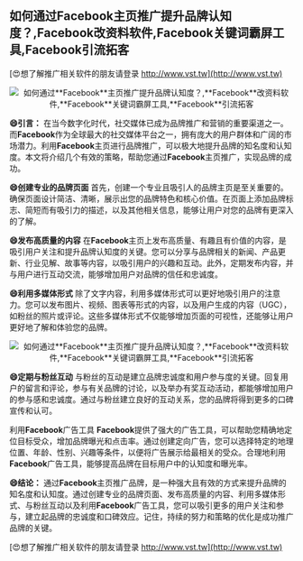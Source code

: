 ## **如何通过**Facebook**主页推广提升品牌认知度？,**Facebook**改资料软件,**Facebook**关键词霸屏工具,**Facebook**引流拓客**

[😍想了解推广相关软件的朋友请登录 http://www.vst.tw](http://www.vst.tw)

 <center><img src="https://vst.tw/MP4/tuiguang/png/8.png" alt="如何通过**Facebook**主页推广提升品牌认知度？,**Facebook**改资料软件,**Facebook**关键词霸屏工具,**Facebook**引流拓客"></center>

**😄引言：**
在当今数字化时代，社交媒体已成为品牌推广和营销的重要渠道之一。而**Facebook**作为全球最大的社交媒体平台之一，拥有庞大的用户群体和广阔的市场潜力。利用**Facebook**主页进行品牌推广，可以极大地提升品牌的知名度和认知度。本文将介绍几个有效的策略，帮助您通过**Facebook**主页推广，实现品牌的成功。

**😄创建专业的品牌页面**
首先，创建一个专业且吸引人的品牌主页是至关重要的。确保页面设计简洁、清晰，展示出您的品牌特色和核心价值。在页面上添加品牌标志、简短而有吸引力的描述，以及其他相关信息，能够让用户对您的品牌有更深入的了解。

**😄发布高质量的内容**
在**Facebook**主页上发布高质量、有趣且有价值的内容，是吸引用户关注和提升品牌认知度的关键。您可以分享与品牌相关的新闻、产品更新、行业见解、故事等内容，以吸引用户的兴趣和互动。此外，定期发布内容，并与用户进行互动交流，能够增加用户对品牌的信任和忠诚度。

**😄利用多媒体形式**
除了文字内容，利用多媒体形式可以更好地吸引用户的注意力。您可以发布图片、视频、图表等形式的内容，以及用户生成的内容（UGC），如粉丝的照片或评论。这些多媒体形式不仅能够增加页面的可视性，还能够让用户更好地了解和体验您的品牌。

 <center><img src="https://vst.tw/MP4/tuiguang/png/3.png" alt="如何通过**Facebook**主页推广提升品牌认知度？,**Facebook**改资料软件,**Facebook**关键词霸屏工具,**Facebook**引流拓客"></center>

**😄定期与粉丝互动**
与粉丝的互动是建立品牌忠诚度和用户参与度的关键。回复用户的留言和评论，参与有关品牌的讨论，以及举办有奖互动活动，都能够增加用户的参与感和忠诚度。通过与粉丝建立良好的互动关系，您的品牌将得到更多的口碑宣传和认可。

利用**Facebook**广告工具
**Facebook**提供了强大的广告工具，可以帮助您精确地定位目标受众，增加品牌曝光和点击率。通过创建定向广告，您可以选择特定的地理位置、年龄、性别、兴趣等条件，以便将广告展示给最相关的受众。合理地利用**Facebook**广告工具，能够提高品牌在目标用户中的认知度和曝光率。

**😄结论：**
通过**Facebook**主页推广品牌，是一种强大且有效的方式来提升品牌的知名度和认知度。通过创建专业的品牌页面、发布高质量的内容、利用多媒体形式、与粉丝互动以及利用**Facebook**广告工具，您可以吸引更多的用户关注和参与，建立起品牌的忠诚度和口碑效应。记住，持续的努力和策略的优化是成功推广品牌的关键。

[😍想了解推广相关软件的朋友请登录 http://www.vst.tw](http://www.vst.tw)



